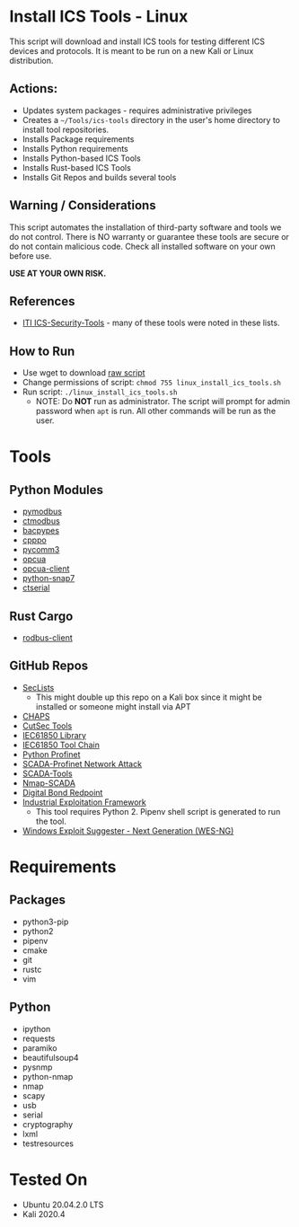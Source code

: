 # Install ICS Tools - Linux
This script will download and install ICS tools for testing different ICS devices and protocols. It is meant to be run on a new Kali or Linux distribution.

## Actions:
* Updates system packages - requires administrative privileges
* Creates a ```~/Tools/ics-tools``` directory in the user's home directory to install tool repositories.
* Installs Package requirements
* Installs Python requirements
* Installs Python-based ICS Tools
* Installs Rust-based ICS Tools
* Installs Git Repos and builds several tools 

## Warning / Considerations
This script automates the installation of third-party software and tools we do not control. There is NO warranty or guarantee these tools are secure or do not contain malicious code. Check all installed software on your own before use.

**USE AT YOUR OWN RISK.**

## References
* [ITI ICS-Security-Tools](https://github.com/ITI/ICS-Security-Tools) - many of these tools were noted in these lists.

## How to Run
* Use wget to download [raw script](https://raw.githubusercontent.com/cutaway-security/cutsec_tools/master/ics/tool_install/linux_install_ics_tools.sh)
* Change permissions of script: ```chmod 755 linux_install_ics_tools.sh```
* Run script: ```./linux_install_ics_tools.sh```
  * NOTE: Do **NOT** run as administrator. The script will prompt for admin password when ```apt``` is run. All other commands will be run as the user.  

# Tools
## Python Modules
* [pymodbus](https://pymodbus.readthedocs.io/en/latest/)
* [ctmodbus](https://github.com/ControlThings-io/ctmodbus)
* [bacpypes](https://bacpypes.readthedocs.io/en/latest/)
* [cpppo](https://github.com/pjkundert/cpppo)
* [pycomm3](https://github.com/ottowayi/pycomm3)
* [opcua](https://github.com/FreeOpcUa/python-opcua)
* [opcua-client](https://github.com/FreeOpcUa/opcua-client-gui)
* [python-snap7](https://pypi.org/project/python-snap7/)
* [ctserial](https://github.com/ControlThings-io/ctserial)
  
## Rust Cargo
* [rodbus-client](https://github.com/stepfunc/rodbus)

## GitHub Repos
* [SecLists](https://github.com/danielmiessler/SecLists.git)
  * This might double up this repo on a Kali box since it might be installed or someone might install via APT 
* [CHAPS](https://github.com/cutaway-security/chaps.git)
* [CutSec Tools](https://github.com/cutaway-security/cutsec_tools.git)
* [IEC61850 Library](https://github.com/mz-automation/libiec61850.git)
* [IEC61850 Tool Chain](https://github.com/smartgridadsc/IEC61850ToolChain.git)
* [Python Profinet](https://github.com/devkid/profinet.git)
* [SCADA-Profinet Network Attack](https://github.com/Chowdery/SCADA-Profinet_Network-Attack.git)
* [SCADA-Tools](https://github.com/atimorin/scada-tools.git)
* [Nmap-SCADA](https://github.com/jpalanco/nmap-scada.git)
* [Digital Bond Redpoint](https://github.com/digitalbond/Redpoint.git)
* [Industrial Exploitation Framework](https://github.com/dark-lbp/isf.git)
  * This tool requires Python 2. Pipenv shell script is generated to run the tool.
* [Windows Exploit Suggester - Next Generation (WES-NG)](https://github.com/bitsadmin/wesng)  

# Requirements
## Packages
* python3-pip
* python2
* pipenv
* cmake
* git
* rustc
* vim
  
## Python
* ipython
* requests
* paramiko
* beautifulsoup4
* pysnmp
* python-nmap
* nmap
* scapy
* usb
* serial
* cryptography
* lxml
* testresources

# Tested On
* Ubuntu 20.04.2.0 LTS
* Kali 2020.4